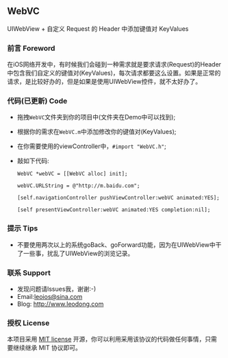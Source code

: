 ## WebVC
UIWebView + 自定义 Request 的 Header 中添加键值对 KeyValues


### 前言 Foreword
在iOS网络开发中，有时候我们会碰到一种需求就是要求请求(Request)的Header中包含我们自定义的键值对(KeyValues)，每次请求都要这么设置。如果是正常的请求，是比较好办的，但是如果是使用UIWebView控件，就不太好办了。


### 代码(已更新) Code
* 拖拽`WebVC`文件夹到你的项目中(文件夹在Demo中可以找到);
* 根据你的需求在`WebVC.m`中添加修改你的键值对(KeyValues);
* 在你需要使用的viewController中，`#import "WebVC.h"`;
* 敲如下代码:

  ```objc
  WebVC *webVC = [[WebVC alloc] init];
  
  webVC.URLString = @"http://m.baidu.com";
  
  [self.navigationController pushViewController:webVC animated:YES];
  
  [self presentViewController:webVC animated:YES completion:nil];
  ```


### 提示 Tips 
* 不要使用两次以上的系统goBack、goForward功能，因为在UIWebView中干了一些事，扰乱了UIWebView的浏览记录。


### 联系 Support
* 发现问题请lssues我，谢谢:-)
* Email:leoios@sina.com
* Blog: http://www.leodong.com


### 授权 License
本项目采用 [MIT license](http://opensource.org/licenses/MIT) 开源，你可以利用采用该协议的代码做任何事情，只需要继续继承 MIT 协议即可。
